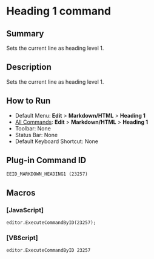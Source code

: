 # Heading 1 command

## Summary

Sets the current line as heading level 1.

## Description

Sets the current line as heading level 1.

## How to Run

- Default Menu: **Edit** \> **Markdown/HTML** \> **Heading 1**
- [All Commands](../tools/all_commands): **Edit** \> **Markdown/HTML** \> **Heading 1**
- Toolbar: None
- Status Bar: None
- Default Keyboard Shortcut: None

## Plug-in Command ID

```
EEID_MARKDOWN_HEADING1 (23257)```

## Macros

### \[JavaScript\]

```
editor.ExecuteCommandByID(23257);
```

### \[VBScript\]

```
editor.ExecuteCommandByID 23257
```
